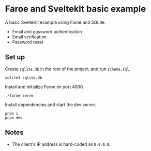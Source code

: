 # Faroe and SveltekIt basic example

A basic SvelteKit example using Faroe and SQLite.

- Email and password authentication
- Email verification
- Password reset

## Set up

Create `sqlite.db` in the root of the project, and run `schema.sql`.

```
sqlite3 sqlite.db
```

Install and initialize Faroe on port 4000.

```
./faroe serve
```

Install dependencies and start the dev server.

```
pnpm i
pnpm dev
```

## Notes

- The client's IP address is hard-coded as `0.0.0.0`.
